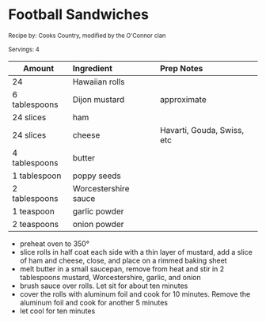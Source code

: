 # Football Sandwiches

<small>Recipe by: Cooks Country, modified by the O'Connor clan</small>

<small>Servings: 4</small>

| Amount        | Ingredient           | Prep Notes                 |
| ------------- | :------------------- | :------------------------- |
| 24            | Hawaiian rolls       |                            |
| 6 tablespoons | Dijon mustard        | approximate                |
| 24 slices     | ham                  |                            |
| 24 slices     | cheese               | Havarti, Gouda, Swiss, etc |
| 4 tablespoons | butter               |                            |
| 1 tablespoon  | poppy seeds          |                            |
| 2 tablespoons | Worcestershire sauce |                            |
| 1 teaspoon    | garlic powder        |                            |
| 2 teaspoons   | onion powder         |                            |
 

- preheat oven to 350°
- slice rolls in half coat each side with a thin layer of mustard, add a slice of ham and cheese, close, and place on a rimmed baking sheet
- melt butter in a  small saucepan, remove from heat and stir in 2 tablespoons mustard, Worcestershire, garlic, and onion
- brush sauce over rolls. Let sit for about ten minutes
- cover the rolls with aluminum foil and cook for 10 minutes. Remove the aluminum foil and cook for another 5 minutes
- let cool for ten minutes

<!-- Tags:
- ham
- cheese
- sandwich
- freezable
- oven
-->
